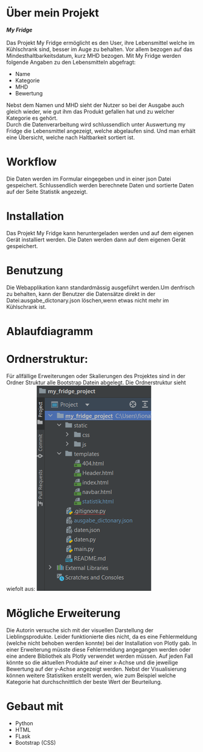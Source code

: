 # Über mein Projekt
***My Fridge***<br>
<br>
Das Projekt My Fridge ermöglicht es den User, ihre Lebensmittel welche im Kühlschrank sind, besser im Auge zu behalten. Vor allem bezogen auf das Mindesthaltbarkeitsdatum, kurz MHD bezogen. Mit My Fridge werden folgende Angaben zu den Lebensmitteln abgefragt: <br>
- Name
- Kategorie
- MHD
- Bewertung

Nebst dem Namen und MHD sieht der Nutzer so bei der Ausgabe auch gleich wieder, wie gut ihm das Produkt gefallen hat und zu welcher Kategorie es gehört.<br> Durch die Datenverarbeitung wird schlussendlich unter Auswertung my Fridge die Lebensmittel angezeigt, welche abgelaufen sind. Und man erhält eine Übersicht, welche nach Haltbarkeit sortiert ist.
<br>
# Workflow
Die Daten werden im Formular eingegeben und in einer json Datei gespeichert. Schlussendlich werden berechnete Daten und sortierte Daten auf der Seite Statistik angezeigt.
# Installation
Das Projekt My Fridge kann heruntergeladen werden und auf dem eigenen Gerät installiert werden. Die Daten werden dann auf dem eigenen Gerät gespeichert.
# Benutzung
Die Webapplikation kann standardmässig ausgeführt werden.Um denfrisch zu behalten, kann der Benutzer die Datensätze direkt in der Datei:ausgabe_dictonary.json löschen,wenn etwas nicht mehr im Kühlschrank ist.
# Ablaufdiagramm

# Ordnerstruktur:
Für allfällige Erweiterungen oder Skalierungen des Projektes sind in der Ordner Struktur alle Bootstrap Datein abgelegt. Die Ordnerstruktur sieht wiefolt aus:
![Ordnerstruktur](Ordnerstruktur.png)
# Mögliche Erweiterung
Die Autorin versuche sich mit der visuellen Darstellung der Lieblingsprodukte. Leider funktionierte dies nicht, da es eine Fehlermeldung (welche nicht behoben werden konnte) bei der Installation von Plotly gab. In einer Erweiterung müsste diese Fehlermeldung angegangen werden oder eine andere Bibliothek als Plotly verwendet werden müssen. Auf jeden Fall könnte so die aktuellen Produkte auf einer x-Achse und die jeweilige Bewertung auf der y-Achse angezeigt werden. Nebst der Visualisierung können weitere Statistiken erstellt werden, wie zum Beispiel welche Kategorie hat durchschnittlich der beste Wert der Beurteilung.
# Gebaut mit
- Python
- HTML
- FLask
- Bootstrap (CSS)